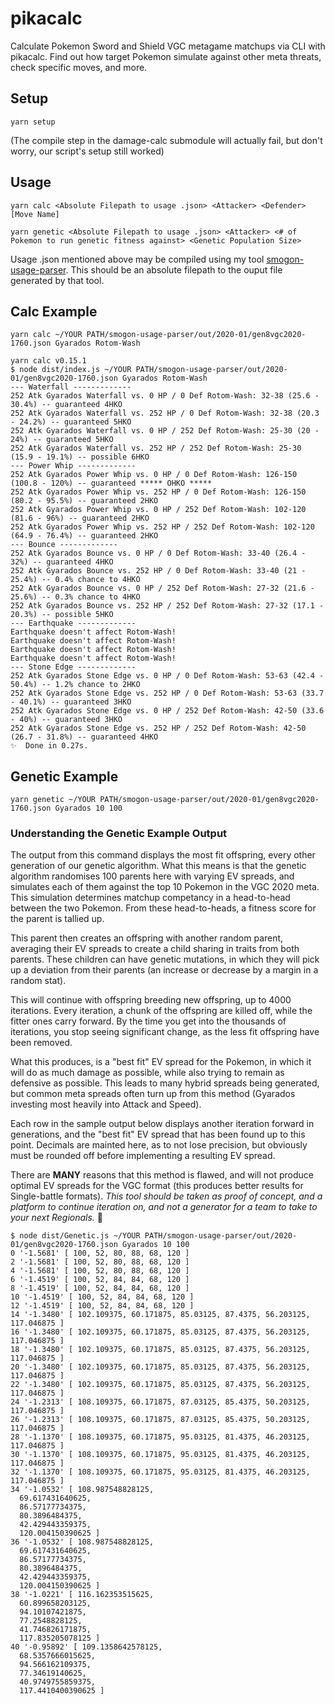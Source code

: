 # pikacalc

Calculate Pokemon Sword and Shield VGC metagame matchups via CLI with pikacalc. Find out how target Pokemon simulate against other meta threats, check specific moves, and more.

## Setup

`yarn setup`

(The compile step in the damage-calc submodule will actually fail, but don't worry, our script's setup still worked)

## Usage

`yarn calc <Absolute Filepath to usage .json> <Attacker> <Defender> [Move Name]`

`yarn genetic <Absolute Filepath to usage .json> <Attacker> <# of Pokemon to run genetic fitness against> <Genetic Population Size>`

Usage .json mentioned above may be compiled using my tool [smogon-usage-parser](https://github.com/GriffinLedingham/smogon-usage-parser). This should be an absolute filepath to the ouput file generated by that tool.

## Calc Example

`yarn calc ~/YOUR PATH/smogon-usage-parser/out/2020-01/gen8vgc2020-1760.json Gyarados Rotom-Wash`

```
yarn calc v0.15.1
$ node dist/index.js ~/YOUR PATH/smogon-usage-parser/out/2020-01/gen8vgc2020-1760.json Gyarados Rotom-Wash
--- Waterfall -------------
252 Atk Gyarados Waterfall vs. 0 HP / 0 Def Rotom-Wash: 32-38 (25.6 - 30.4%) -- guaranteed 4HKO
252 Atk Gyarados Waterfall vs. 252 HP / 0 Def Rotom-Wash: 32-38 (20.3 - 24.2%) -- guaranteed 5HKO
252 Atk Gyarados Waterfall vs. 0 HP / 252 Def Rotom-Wash: 25-30 (20 - 24%) -- guaranteed 5HKO
252 Atk Gyarados Waterfall vs. 252 HP / 252 Def Rotom-Wash: 25-30 (15.9 - 19.1%) -- possible 6HKO
--- Power Whip -------------
252 Atk Gyarados Power Whip vs. 0 HP / 0 Def Rotom-Wash: 126-150 (100.8 - 120%) -- guaranteed ***** OHKO *****
252 Atk Gyarados Power Whip vs. 252 HP / 0 Def Rotom-Wash: 126-150 (80.2 - 95.5%) -- guaranteed 2HKO
252 Atk Gyarados Power Whip vs. 0 HP / 252 Def Rotom-Wash: 102-120 (81.6 - 96%) -- guaranteed 2HKO
252 Atk Gyarados Power Whip vs. 252 HP / 252 Def Rotom-Wash: 102-120 (64.9 - 76.4%) -- guaranteed 2HKO
--- Bounce -------------
252 Atk Gyarados Bounce vs. 0 HP / 0 Def Rotom-Wash: 33-40 (26.4 - 32%) -- guaranteed 4HKO
252 Atk Gyarados Bounce vs. 252 HP / 0 Def Rotom-Wash: 33-40 (21 - 25.4%) -- 0.4% chance to 4HKO
252 Atk Gyarados Bounce vs. 0 HP / 252 Def Rotom-Wash: 27-32 (21.6 - 25.6%) -- 0.3% chance to 4HKO
252 Atk Gyarados Bounce vs. 252 HP / 252 Def Rotom-Wash: 27-32 (17.1 - 20.3%) -- possible 5HKO
--- Earthquake -------------
Earthquake doesn't affect Rotom-Wash!
Earthquake doesn't affect Rotom-Wash!
Earthquake doesn't affect Rotom-Wash!
Earthquake doesn't affect Rotom-Wash!
--- Stone Edge -------------
252 Atk Gyarados Stone Edge vs. 0 HP / 0 Def Rotom-Wash: 53-63 (42.4 - 50.4%) -- 1.2% chance to 2HKO
252 Atk Gyarados Stone Edge vs. 252 HP / 0 Def Rotom-Wash: 53-63 (33.7 - 40.1%) -- guaranteed 3HKO
252 Atk Gyarados Stone Edge vs. 0 HP / 252 Def Rotom-Wash: 42-50 (33.6 - 40%) -- guaranteed 3HKO
252 Atk Gyarados Stone Edge vs. 252 HP / 252 Def Rotom-Wash: 42-50 (26.7 - 31.8%) -- guaranteed 4HKO
✨  Done in 0.27s.
```

## Genetic Example

`yarn genetic ~/YOUR PATH/smogon-usage-parser/out/2020-01/gen8vgc2020-1760.json Gyarados 10 100`

### Understanding the Genetic Example Output

The output from this command displays the most fit offspring, every other generation of our genetic algorithm. What this means is that the genetic algorithm randomises 100 parents here with varying EV spreads, and simulates each of them against the top 10 Pokemon in the VGC 2020 meta. This simulation determines matchup competancy in a head-to-head between the two Pokemon. From these head-to-heads, a fitness score for the parent is tallied up.

This parent then creates an offspring with another random parent, averaging their EV spreads to create a child sharing in traits from both parents. These children can have genetic mutations, in which they will pick up a deviation from their parents (an increase or decrease by a margin in a random stat).

This will continue with offspring breeding new offspring, up to 4000 iterations. Every iteration, a chunk of the offspring are killed off, while the fitter ones carry forward. By the time you get into the thousands of iterations, you stop seeing significant change, as the less fit offspring have been removed.

What this produces, is a "best fit" EV spread for the Pokemon, in which it will do as much damage as possible, while also trying to remain as defensive as possible. This leads to many hybrid spreads being generated, but common meta spreads often turn up from this method (Gyarados investing most heavily into Attack and Speed).

Each row in the sample output below displays another iteration forward in generations, and the "best fit" EV spread that has been found up to this point. Decimals are mainted here, as to not lose precision, but obviously must be rounded off before implementing a resulting EV spread.

There are **MANY** reasons that this method is flawed, and will not produce optimal EV spreads for the VGC format (this produces better results for Single-battle formats). *This tool should be taken as proof of concept, and a platform to continue iteration on, and not a generator for a team to take to your next Regionals.* 😬


```
$ node dist/Genetic.js ~/YOUR PATH/smogon-usage-parser/out/2020-01/gen8vgc2020-1760.json Gyarados 10 100
0 '-1.5681' [ 100, 52, 80, 88, 68, 120 ]
2 '-1.5681' [ 100, 52, 80, 88, 68, 120 ]
4 '-1.5681' [ 100, 52, 80, 88, 68, 120 ]
6 '-1.4519' [ 100, 52, 84, 84, 68, 120 ]
8 '-1.4519' [ 100, 52, 84, 84, 68, 120 ]
10 '-1.4519' [ 100, 52, 84, 84, 68, 120 ]
12 '-1.4519' [ 100, 52, 84, 84, 68, 120 ]
14 '-1.3480' [ 102.109375, 60.171875, 85.03125, 87.4375, 56.203125, 117.046875 ]
16 '-1.3480' [ 102.109375, 60.171875, 85.03125, 87.4375, 56.203125, 117.046875 ]
18 '-1.3480' [ 102.109375, 60.171875, 85.03125, 87.4375, 56.203125, 117.046875 ]
20 '-1.3480' [ 102.109375, 60.171875, 85.03125, 87.4375, 56.203125, 117.046875 ]
22 '-1.3480' [ 102.109375, 60.171875, 85.03125, 87.4375, 56.203125, 117.046875 ]
24 '-1.2313' [ 108.109375, 60.171875, 87.03125, 85.4375, 50.203125, 117.046875 ]
26 '-1.2313' [ 108.109375, 60.171875, 87.03125, 85.4375, 50.203125, 117.046875 ]
28 '-1.1370' [ 108.109375, 60.171875, 95.03125, 81.4375, 46.203125, 117.046875 ]
30 '-1.1370' [ 108.109375, 60.171875, 95.03125, 81.4375, 46.203125, 117.046875 ]
32 '-1.1370' [ 108.109375, 60.171875, 95.03125, 81.4375, 46.203125, 117.046875 ]
34 '-1.0532' [ 108.987548828125,
  69.617431640625,
  86.57177734375,
  80.3896484375,
  42.429443359375,
  120.004150390625 ]
36 '-1.0532' [ 108.987548828125,
  69.617431640625,
  86.57177734375,
  80.3896484375,
  42.429443359375,
  120.004150390625 ]
38 '-1.0221' [ 116.162353515625,
  60.899658203125,
  94.10107421875,
  77.2548828125,
  41.746826171875,
  117.835205078125 ]
40 '-0.95892' [ 109.1358642578125,
  68.5357666015625,
  94.566162109375,
  77.34619140625,
  40.9749755859375,
  117.4410400390625 ]
```

